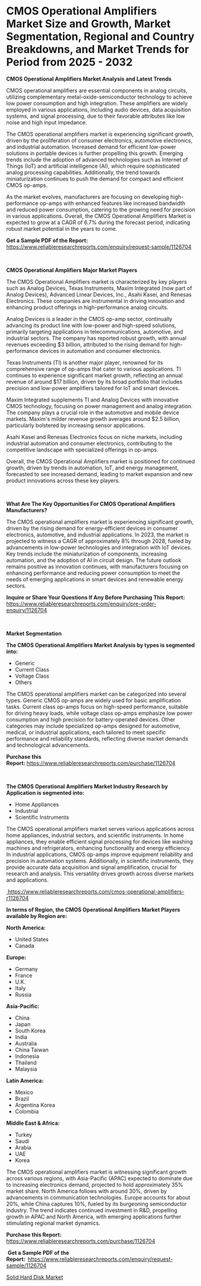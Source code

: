<p><h1>CMOS Operational Amplifiers Market Size and Growth, Market Segmentation, Regional and Country Breakdowns, and Market Trends for Period from 2025 -  2032</h1></p><p><strong>CMOS Operational Amplifiers Market Analysis and Latest Trends</strong></p>
<p><p>CMOS operational amplifiers are essential components in analog circuits, utilizing complementary metal-oxide-semiconductor technology to achieve low power consumption and high integration. These amplifiers are widely employed in various applications, including audio devices, data acquisition systems, and signal processing, due to their favorable attributes like low noise and high input impedance.</p><p>The CMOS operational amplifiers market is experiencing significant growth, driven by the proliferation of consumer electronics, automotive electronics, and industrial automation. Increased demand for efficient low-power solutions in portable devices is further propelling this growth. Emerging trends include the adoption of advanced technologies such as Internet of Things (IoT) and artificial intelligence (AI), which require sophisticated analog processing capabilities. Additionally, the trend towards miniaturization continues to push the demand for compact and efficient CMOS op-amps.</p><p>As the market evolves, manufacturers are focusing on developing high-performance op-amps with enhanced features like increased bandwidth and reduced power consumption, catering to the growing need for precision in various applications. Overall, the CMOS Operational Amplifiers Market is expected to grow at a CAGR of 6.7% during the forecast period, indicating robust market potential in the years to come.</p></p>
<p><strong>Get a Sample PDF of the Report:&nbsp;</strong> <a href="https://www.reliableresearchreports.com/enquiry/request-sample/1126704?utm_campaign=2487&utm_medium=2&utm_source=Github&utm_content=ia&utm_term=06042025&utm_id=cmos-operational-amplifiers">https://www.reliableresearchreports.com/enquiry/request-sample/1126704</a></p>
<p>&nbsp;</p>
<p><strong>CMOS Operational Amplifiers Major Market Players</strong></p>
<p><p>The CMOS Operational Amplifiers market is characterized by key players such as Analog Devices, Texas Instruments, Maxim Integrated (now part of Analog Devices), Advanced Linear Devices, Inc., Asahi Kasei, and Renesas Electronics. These companies are instrumental in driving innovation and enhancing product offerings in high-performance analog circuits.</p><p>Analog Devices is a leader in the CMOS op-amp sector, continually advancing its product line with low-power and high-speed solutions, primarily targeting applications in telecommunications, automotive, and industrial sectors. The company has reported robust growth, with annual revenues exceeding $3 billion, attributed to the rising demand for high-performance devices in automation and consumer electronics.</p><p>Texas Instruments (TI) is another major player, renowned for its comprehensive range of op-amps that cater to various applications. TI continues to experience significant market growth, reflecting an annual revenue of around $17 billion, driven by its broad portfolio that includes precision and low-power amplifiers tailored for IoT and smart devices.</p><p>Maxim Integrated supplements TI and Analog Devices with innovative CMOS technology, focusing on power management and analog integration. The company plays a crucial role in the automotive and mobile device markets. Maxim's milder revenue growth averages around $2.5 billion, particularly bolstered by increasing sensor applications.</p><p>Asahi Kasei and Renesas Electronics focus on niche markets, including industrial automation and consumer electronics, contributing to the competitive landscape with specialized offerings in op-amps. </p><p>Overall, the CMOS Operational Amplifiers market is positioned for continued growth, driven by trends in automation, IoT, and energy management, forecasted to see increased demand, leading to market expansion and new product innovations across these key players.</p></p>
<p>&nbsp;</p>
<p><strong>What Are The Key Opportunities For CMOS Operational Amplifiers Manufacturers?</strong></p>
<p><p>The CMOS operational amplifiers market is experiencing significant growth, driven by the rising demand for energy-efficient devices in consumer electronics, automotive, and industrial applications. In 2023, the market is projected to witness a CAGR of approximately 8% through 2028, fueled by advancements in low-power technologies and integration with IoT devices. Key trends include the miniaturization of components, increasing automation, and the adoption of AI in circuit design. The future outlook remains positive as innovation continues, with manufacturers focusing on enhancing performance and reducing power consumption to meet the needs of emerging applications in smart devices and renewable energy sectors.</p></p>
<p><strong>Inquire or Share Your Questions If Any Before Purchasing This Report:</strong> <a href="https://www.reliableresearchreports.com/enquiry/pre-order-enquiry/1126704?utm_campaign=2487&utm_medium=2&utm_source=Github&utm_content=ia&utm_term=06042025&utm_id=cmos-operational-amplifiers">https://www.reliableresearchreports.com/enquiry/pre-order-enquiry/1126704</a></p>
<p>&nbsp;</p>
<p><strong>Market Segmentation</strong></p>
<p><strong>The CMOS Operational Amplifiers Market Analysis by types is segmented into:</strong></p>
<p><ul><li>Generic</li><li>Current Class</li><li>Voltage Class</li><li>Others</li></ul></p>
<p><p>The CMOS operational amplifiers market can be categorized into several types. Generic CMOS op-amps are widely used for basic amplification tasks. Current class op-amps focus on high-speed performance, suitable for driving heavy loads, while voltage class op-amps emphasize low power consumption and high precision for battery-operated devices. Other categories may include specialized op-amps designed for automotive, medical, or industrial applications, each tailored to meet specific performance and reliability standards, reflecting diverse market demands and technological advancements.</p></p>
<p><strong>Purchase this Report:&nbsp;</strong><a href="https://www.reliableresearchreports.com/purchase/1126704?utm_campaign=2487&utm_medium=2&utm_source=Github&utm_content=ia&utm_term=06042025&utm_id=cmos-operational-amplifiers">https://www.reliableresearchreports.com/purchase/1126704</a></p>
<p>&nbsp;</p>
<p><strong>The CMOS Operational Amplifiers Market Industry Research by Application is segmented into:</strong></p>
<p><ul><li>Home Appliances</li><li>Industrial</li><li>Scientific Instruments</li></ul></p>
<p><p>The CMOS operational amplifiers market serves various applications across home appliances, industrial sectors, and scientific instruments. In home appliances, they enable efficient signal processing for devices like washing machines and refrigerators, enhancing functionality and energy efficiency. In industrial applications, CMOS op-amps improve equipment reliability and precision in automation systems. Additionally, in scientific instruments, they provide accurate data acquisition and signal amplification, crucial for research and analysis. This versatility drives growth across diverse markets and applications.</p></p>
<p><a href="https://www.reliableresearchreports.com/cmos-operational-amplifiers-r1126704?utm_campaign=2487&utm_medium=2&utm_source=Github&utm_content=ia&utm_term=06042025&utm_id=cmos-operational-amplifiers">&nbsp;https://www.reliableresearchreports.com/cmos-operational-amplifiers-r1126704</a></p>
<p><strong>In terms of Region, the CMOS Operational Amplifiers Market Players available by Region are:</strong></p>
<p>
    <p> <strong> North America: </strong>
        <ul>
            <li>United States</li>
            <li>Canada</li>
        </ul>
        </p> 
    <p> <strong> Europe: </strong>
        <ul>
            <li>Germany</li>
            <li>France</li>
            <li>U.K.</li>
            <li>Italy</li>
            <li>Russia</li>
        </ul>
        </p> 
    <p> <strong> Asia-Pacific: </strong>
        <ul>
            <li>China</li>
            <li>Japan</li>
            <li>South Korea</li>
            <li>India</li>
            <li>Australia</li>
            <li>China Taiwan</li>
            <li>Indonesia</li>
            <li>Thailand</li>
            <li>Malaysia</li>
        </ul>
        </p> 
    <p> <strong> Latin America: </strong>
        <ul>
            <li>Mexico</li>
            <li>Brazil</li>
            <li>Argentina Korea</li>
            <li>Colombia</li>
        </ul>
        </p> 
    <p> <strong> Middle East & Africa: </strong>
        <ul>
            <li>Turkey</li>
            <li>Saudi</li>
            <li>Arabia</li>
            <li>UAE</li>
            <li>Korea</li>
        </ul>
    </p>
    </p>
<p><p>The CMOS operational amplifiers market is witnessing significant growth across various regions, with Asia-Pacific (APAC) expected to dominate due to increasing electronics demand, projected to hold approximately 35% market share. North America follows with around 30%, driven by advancements in communication technologies. Europe accounts for about 20%, while China captures 10%, fueled by its burgeoning semiconductor industry. The trend indicates continued investment in R&D, propelling growth in APAC and North America, with emerging applications further stimulating regional market dynamics.</p></p>
<p><strong>Purchase this Report: </strong><a href="https://www.reliableresearchreports.com/purchase/1126704?utm_campaign=2487&utm_medium=2&utm_source=Github&utm_content=ia&utm_term=06042025&utm_id=cmos-operational-amplifiers">https://www.reliableresearchreports.com/purchase/1126704</a></p>
<p>&nbsp;<strong>Get a Sample PDF of the Report:&nbsp;&nbsp;</strong><a href="https://www.reliableresearchreports.com/enquiry/request-sample/1126704?utm_campaign=2487&utm_medium=2&utm_source=Github&utm_content=ia&utm_term=06042025&utm_id=cmos-operational-amplifiers">https://www.reliableresearchreports.com/enquiry/request-sample/1126704</a></p>
<p><strong></strong></p>
<p><p><a href="https://github.com/bolalfredia7777/Market-Research-Report-List-1/blob/main/solid-hard-disk-market.md?utm_campaign=2487&utm_medium=2&utm_source=Github&utm_content=ia&utm_term=06042025&utm_id=cmos-operational-amplifiers">Solid Hard Disk Market</a></p></p>